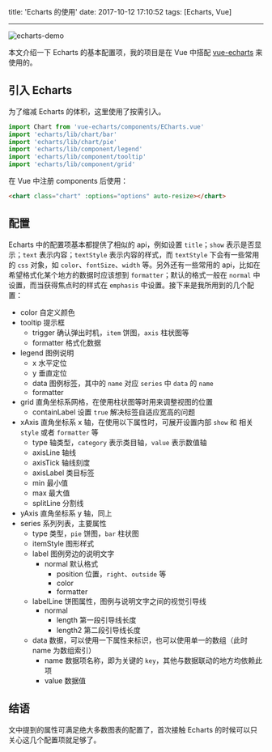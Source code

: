 title: 'Echarts 的使用'
date: 2017-10-12 17:10:52
tags: [Echarts, Vue]

---

![echarts-demo](http://7xlivs.com1.z0.glb.clouddn.com/2017/10/12/Echarts%E7%9A%84%E4%BD%BF%E7%94%A8/echarts.jpeg)

本文介绍一下 Echarts 的基本配置项，我的项目是在 Vue 中搭配 [vue-echarts](https://github.com/Justineo/vue-echarts) 来使用的。

<!-- more -->

## 引入 Echarts

为了缩减 Echarts 的体积，这里使用了按需引入。

```javascript
import Chart from 'vue-echarts/components/ECharts.vue'
import 'echarts/lib/chart/bar'
import 'echarts/lib/chart/pie'
import 'echarts/lib/component/legend'
import 'echarts/lib/component/tooltip'
import 'echarts/lib/component/grid'
```

在 Vue 中注册 components 后使用：

```html
<chart class="chart" :options="options" auto-resize></chart>
```

## 配置

Echarts 中的配置项基本都提供了相似的 api，例如设置 `title`；`show` 表示是否显示；`text` 表示内容；`textStyle` 表示内容的样式，而 `textStyle` 下会有一些常用的 `css` 对象，如 `color`、`fontSize`、`width` 等。另外还有一些常用的 api，比如在希望格式化某个地方的数据时应该想到 `formatter`；默认的格式一般在 `normal` 中设置，而当获得焦点时的样式在 `emphasis` 中设置。接下来是我所用到的几个配置：

- color 自定义颜色
- tooltip 提示框
    - trigger 确认弹出时机，`item` 饼图，`axis` 柱状图等
    - formatter 格式化数据
- legend 图例说明
    - x 水平定位
    - y 垂直定位
    - data 图例标签，其中的 `name` 对应 `series` 中 `data` 的 `name`
    - formatter
- grid 直角坐标系网格，在使用柱状图等时用来调整视图的位置
    - containLabel 设置 `true` 解决标签自适应宽高的问题
- xAxis 直角坐标系 x 轴，在使用以下属性时，可展开设置内部 `show` 和 相关 `style` 或者 `formatter` 等
    - type 轴类型，`category` 表示类目轴，`value` 表示数值轴
    - axisLine 轴线
    - axisTick 轴线刻度
    - axisLabel 类目标签
    - min 最小值
    - max 最大值
    - splitLine 分割线
- yAxis 直角坐标系 y 轴，同上
- series 系列列表，主要属性
    - type 类型，`pie` 饼图，`bar` 柱状图
    - itemStyle 图形样式
    - label 图例旁边的说明文字
        - normal 默认格式
            - position 位置，`right`、`outside` 等
            - color
            - formatter
    - labelLine 饼图属性，图例与说明文字之间的视觉引导线
        - normal
            - length 第一段引导线长度
            - length2 第二段引导线长度
    - data 数据，可以使用一下属性来标识，也可以使用单一的数组（此时 name 为数组索引）
        - name 数据项名称，即为关键的 `key`，其他与数据联动的地方均依赖此项
        - value 数据值

## 结语

文中提到的属性可满足绝大多数图表的配置了，首次接触 Echarts 的时候可以只关心这几个配置项就足够了。

